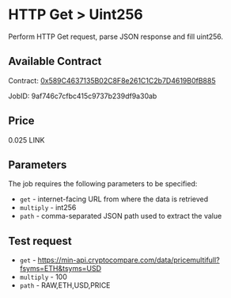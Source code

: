 # HTTP Get > Uint256

Perform HTTP Get request, parse JSON response and fill uint256.

## Available Contract
  
Contract: [0x589C4637135B02C8F8e261C1C2b7D4619B0fB885](https://goerli.etherscan.io/address/0x589C4637135B02C8F8e261C1C2b7D4619B0fB885)

JobID: 9af746c7cfbc415c9737b239df9a30ab

## Price

0.025 LINK

## Parameters

The job requires the following parameters to be specified:

* `get` - internet-facing URL from where the data is retrieved
* `multiply` - int256
* `path` - comma-separated JSON path used to extract the value

## Test request

* `get` - https://min-api.cryptocompare.com/data/pricemultifull?fsyms=ETH&tsyms=USD
* `multiply` - 100
* `path` - RAW,ETH,USD,PRICE
